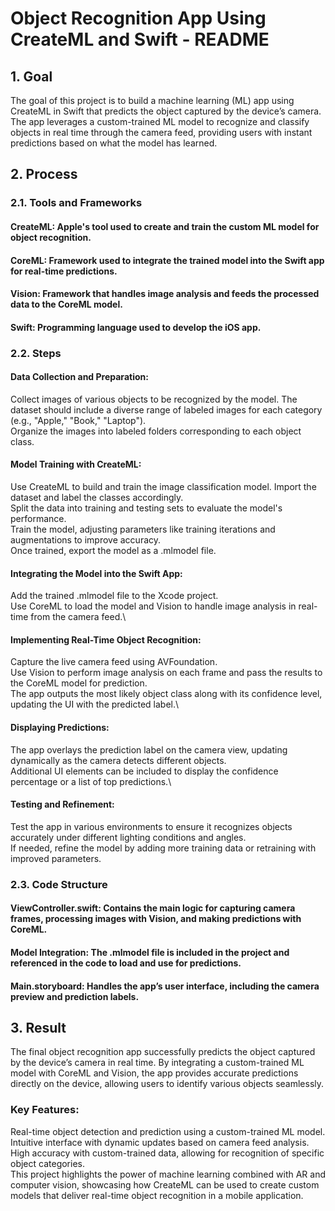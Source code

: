 # Object Recognition App Using CreateML and Swift - README
## 1. Goal
The goal of this project is to build a machine learning (ML) app using CreateML in Swift that predicts the object captured by the device’s camera. The app leverages a custom-trained ML model to recognize and classify objects in real time through the camera feed, providing users with instant predictions based on what the model has learned.

## 2. Process
### 2.1. Tools and Frameworks
#### CreateML: Apple's tool used to create and train the custom ML model for object recognition.
#### CoreML: Framework used to integrate the trained model into the Swift app for real-time predictions.
#### Vision: Framework that handles image analysis and feeds the processed data to the CoreML model.
#### Swift: Programming language used to develop the iOS app.
### 2.2. Steps
#### Data Collection and Preparation:

Collect images of various objects to be recognized by the model. The dataset should include a diverse range of labeled images for each category (e.g., "Apple," "Book," "Laptop").\
Organize the images into labeled folders corresponding to each object class.
#### Model Training with CreateML:

Use CreateML to build and train the image classification model. Import the dataset and label the classes accordingly.\
Split the data into training and testing sets to evaluate the model's performance.\
Train the model, adjusting parameters like training iterations and augmentations to improve accuracy.\
Once trained, export the model as a .mlmodel file.
#### Integrating the Model into the Swift App:

Add the trained .mlmodel file to the Xcode project.\
Use CoreML to load the model and Vision to handle image analysis in real-time from the camera feed.\
#### Implementing Real-Time Object Recognition:

Capture the live camera feed using AVFoundation.\
Use Vision to perform image analysis on each frame and pass the results to the CoreML model for prediction.\
The app outputs the most likely object class along with its confidence level, updating the UI with the predicted label.\
#### Displaying Predictions:

The app overlays the prediction label on the camera view, updating dynamically as the camera detects different objects.\
Additional UI elements can be included to display the confidence percentage or a list of top predictions.\
#### Testing and Refinement:

Test the app in various environments to ensure it recognizes objects accurately under different lighting conditions and angles.\
If needed, refine the model by adding more training data or retraining with improved parameters.
### 2.3. Code Structure
#### ViewController.swift: Contains the main logic for capturing camera frames, processing images with Vision, and making predictions with CoreML.
#### Model Integration: The .mlmodel file is included in the project and referenced in the code to load and use for predictions.
#### Main.storyboard: Handles the app’s user interface, including the camera preview and prediction labels.
## 3. Result
The final object recognition app successfully predicts the object captured by the device’s camera in real time. By integrating a custom-trained ML model with CoreML and Vision, the app provides accurate predictions directly on the device, allowing users to identify various objects seamlessly.

### Key Features:
Real-time object detection and prediction using a custom-trained ML model.\
Intuitive interface with dynamic updates based on camera feed analysis.\
High accuracy with custom-trained data, allowing for recognition of specific object categories.\
This project highlights the power of machine learning combined with AR and computer vision, showcasing how CreateML can be used to create custom models that deliver real-time object recognition in a mobile application.
